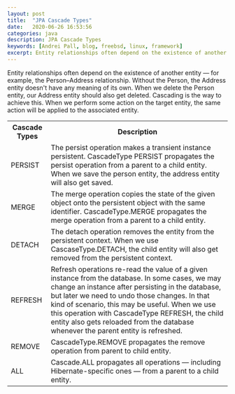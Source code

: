 ```yaml
---
layout: post
title:  "JPA Cascade Types"
date:   2020-06-26 16:53:56
categories: java
description: JPA Cascade Types
keywords: [Andrei Pall, blog, freebsd, linux, framework]
excerpt: Entity relationships often depend on the existence of another entity — for example, the Person–Address relationship. Without the Person, the Address entity doesn't have any meaning of its own. When we delete the Person entity, our Address entity should also get deleted.
---
```

<p>Entity relationships often depend on the existence of another entity — for example, the Person–Address relationship. Without the Person, the Address entity doesn't have any meaning of its own. When we delete the Person entity, our Address entity should also get deleted. Cascading is the way to achieve this. When we perform some action on the target entity, the same action will be applied to the associated entity.</p>
<table>
<tbody><tr>
	<th>Cascade Types</th>
	<th>Description</th>
</tr>
<tr>
	<td>PERSIST</td>
	<td>The persist operation makes a transient instance persistent. CascadeType PERSIST propagates the persist operation from a parent to a child entity. When we save the person entity, the address entity will also get saved.</td>
</tr>
<tr>
	<td>MERGE</td>
	<td>The merge operation copies the state of the given object onto the persistent object with the same identifier. CascadeType.MERGE propagates the merge operation from a parent to a child entity.</td>
</tr>
<tr>
	<td>DETACH</td>
	<td>The detach operation removes the entity from the persistent context. When we use CascaseType.DETACH, the child entity will also get removed from the persistent context.</td>
</tr>
<tr>
	<td>REFRESH</td>
	<td>Refresh operations re-read the value of a given instance from the database. In some cases, we may change an instance after persisting in the database, but later we need to undo those changes. In that kind of scenario, this may be useful. When we use this operation with CascadeType REFRESH, the child entity also gets reloaded from the database whenever the parent entity is refreshed.</td>
</tr>
<tr>
	<td>REMOVE</td>
	<td>CascadeType.REMOVE propagates the remove operation from parent to child entity.</td>
</tr>
<tr>
	<td>ALL</td>
	<td>Cascade.ALL propagates all operations — including Hibernate-specific ones — from a parent to a child entity.</td>
</tr>
</tbody></table>
